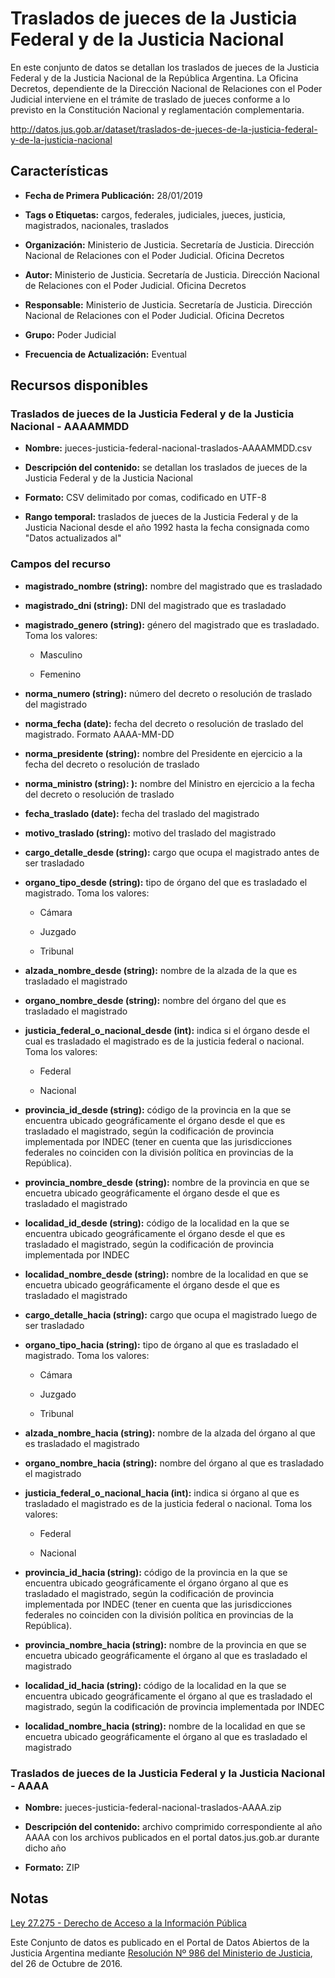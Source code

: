 Traslados de jueces de la Justicia Federal y de la Justicia Nacional
====================================================================

En este conjunto de datos se detallan los traslados de jueces de la Justicia Federal y de la Justicia Nacional de la República Argentina. La Oficina Decretos, dependiente de la Dirección Nacional de Relaciones con el Poder Judicial interviene en el trámite de traslado de jueces conforme a lo previsto en la Constitución Nacional y reglamentación complementaria.

http://datos.jus.gob.ar/dataset/traslados-de-jueces-de-la-justicia-federal-y-de-la-justicia-nacional 


Características
---------------

-   **Fecha de Primera Publicación:** 28/01/2019

-   **Tags o Etiquetas:** cargos, federales, judiciales, jueces, justicia, magistrados, nacionales, traslados

-   **Organización:** Ministerio de Justicia. Secretaría de Justicia. Dirección Nacional de Relaciones con el Poder Judicial. Oficina Decretos

-   **Autor:** Ministerio de Justicia. Secretaría de Justicia. Dirección Nacional de Relaciones con el Poder Judicial. Oficina Decretos

-   **Responsable:** Ministerio de Justicia. Secretaría de Justicia. Dirección Nacional de Relaciones con el Poder Judicial. Oficina Decretos

-   **Grupo:** Poder Judicial

-   **Frecuencia de Actualización:** Eventual

Recursos disponibles
--------------------

### Traslados de jueces de la Justicia Federal y de la Justicia Nacional - AAAAMMDD

-   **Nombre:** jueces-justicia-federal-nacional-traslados-AAAAMMDD.csv

-   **Descripción del contenido:** se detallan los traslados de jueces de la Justicia Federal y de la Justicia Nacional

-   **Formato:** CSV delimitado por comas, codificado en UTF-8

-   **Rango temporal:** traslados de jueces de la Justicia Federal y de la Justicia Nacional desde el año 1992 hasta la fecha consignada como "Datos actualizados al"

### Campos del recurso

-   **magistrado_nombre (string):** nombre del magistrado que es trasladado

-   **magistrado_dni (string):** DNI del magistrado que es trasladado

-   **magistrado_genero (string):** género del magistrado que es trasladado. Toma los valores:

	-   Masculino

	-   Femenino

-   **norma_numero (string):** número del decreto o resolución de traslado del magistrado

-   **norma_fecha (date):** fecha del decreto o resolución de traslado del magistrado. Formato AAAA-MM-DD

-   **norma_presidente (string):** nombre del Presidente en ejercicio a la fecha del decreto o resolución de traslado

-   **norma_ministro (string): ):** nombre del Ministro en ejercicio a la fecha del decreto o resolución de traslado

-   **fecha_traslado (date):** fecha del traslado del magistrado

-   **motivo_traslado (string):** motivo del traslado del magistrado

-   **cargo_detalle_desde (string):** cargo que ocupa el magistrado antes de ser trasladado

-   **organo_tipo_desde (string):** tipo de órgano del que es trasladado el magistrado. Toma los valores:

    -   Cámara

    -   Juzgado

    -   Tribunal

-   **alzada_nombre_desde (string):** nombre de la alzada de la que es trasladado el magistrado

-   **organo_nombre_desde (string):** nombre del órgano del que es trasladado el magistrado

-   **justicia_federal_o_nacional_desde (int):** indica si el órgano desde el cual es trasladado el magistrado es de la justicia federal o nacional. Toma los valores:

    -   Federal

    -   Nacional

-   **provincia_id_desde (string):** código de la provincia en la que se encuentra ubicado geográficamente el órgano desde el que es trasladado el magistrado, según la codificación de provincia implementada por INDEC (tener en cuenta que las jurisdicciones federales no coinciden con la división política en provincias de la República).

-   **provincia_nombre_desde (string):** nombre de la provincia en que se encuetra ubicado geográficamente el órgano desde el que es trasladado el magistrado

-   **localidad_id_desde (string):** código de la localidad en la que se encuentra ubicado geográficamente el órgano desde el que es trasladado el magistrado, según la codificación de provincia implementada por INDEC

-   **localidad_nombre_desde (string):** nombre de la localidad en que se encuetra ubicado geográficamente el órgano desde el que es trasladado el magistrado

-   **cargo_detalle_hacia (string):** cargo que ocupa el magistrado luego de ser trasladado

-   **organo_tipo_hacia (string):** tipo de órgano al que es trasladado el magistrado. Toma los valores:

    -   Cámara

    -   Juzgado

    -   Tribunal

-   **alzada_nombre_hacia (string):** nombre de la alzada del órgano al que es trasladado el magistrado

-   **organo_nombre_hacia (string):** nombre del órgano al que es trasladado el magistrado

-   **justicia_federal_o_nacional_hacia (int):** indica si órgano al que es trasladado el magistrado es de la justicia federal o nacional. Toma los valores:

    -   Federal

    -   Nacional

-   **provincia_id_hacia (string):** código de la provincia en la que se encuentra ubicado geográficamente el órgano órgano al que es trasladado el magistrado, según la codificación de provincia implementada por INDEC (tener en cuenta que las jurisdicciones federales no coinciden con la división política en provincias de la República).

-   **provincia_nombre_hacia (string):** nombre de la provincia en que se encuetra ubicado geográficamente el órgano al que es trasladado el magistrado

-   **localidad_id_hacia (string):** código de la localidad en la que se encuentra ubicado geográficamente el órgano al que es trasladado el magistrado, según la codificación de provincia implementada por INDEC

-   **localidad_nombre_hacia (string):** nombre de la localidad en que se encuetra ubicado geográficamente el órgano al que es trasladado el magistrado

### Traslados de jueces de la Justicia Federal y la Justicia Nacional - AAAA

- **Nombre:** jueces-justicia-federal-nacional-traslados-AAAA.zip

- **Descripción del contenido:** archivo comprimido correspondiente al año AAAA con los archivos publicados en el portal datos.jus.gob.ar durante dicho año

- **Formato:** ZIP

Notas
------

[Ley 27.275 - Derecho de Acceso a la Información Pública](http://servicios.infoleg.gob.ar/infolegInternet/anexos/265000-269999/265949/norma.htm)

Este Conjunto de datos es publicado en el Portal de Datos Abiertos de la Justicia Argentina mediante [Resolución Nº 986 del Ministerio de Justicia](http://datos.jus.gob.ar/resoluciones/RESOL-2016-986-E-APN-MJ.pdf), del 26 de Octubre de 2016.
